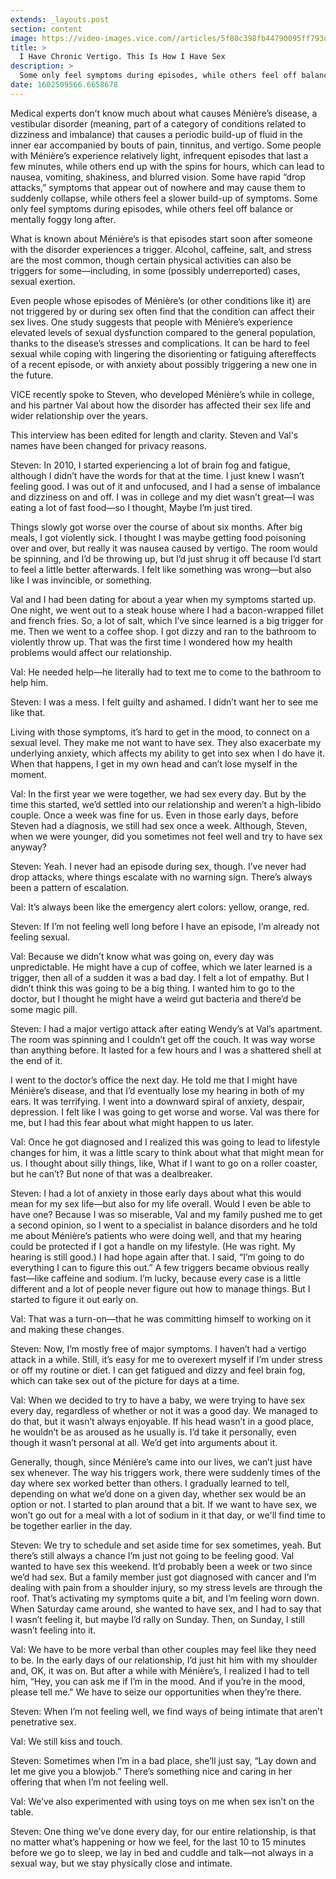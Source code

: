 ```yaml
--- 
extends: _layouts.post 
section: content 
image: https://video-images.vice.com//articles/5f80c398fb44790095ff793d/lede/1602274283354-1072020thisishowwedoitledeandsocialcv.jpeg?image-resize-opts=Y3JvcD0xeHc6MC40ODN4aDsweHcsMHhoJnJlc2l6ZT0xMjAwOiomcmVzaXplPTEyMDA6Kg 
title: > 
  I Have Chronic Vertigo. This Is How I Have Sex 
description: > 
  Some only feel symptoms during episodes, while others feel off balance or mentally foggy long after.Even people whose episodes of Ménière’s (or other conditions like it) are not triggered by or during sex often find that the condition can affect their sex lives.The way his triggers work, there were suddenly times of the day where sex worked better than others.When Saturday came around, she wanted to have sex, and I had to say that I wasn’t feeling it, but maybe I’d rally on Sunday.Steven: When I’m not feeling well, we find ways of being intimate that aren’t penetrative sex. 
date: 1602509566.6658678 
--- 
```

Medical experts don’t know much about what causes Ménière’s disease, a vestibular disorder (meaning, part of a category of conditions related to dizziness and imbalance) that causes a periodic build-up of fluid in the inner ear accompanied by bouts of pain, tinnitus, and vertigo. Some people with Ménière’s experience relatively light, infrequent episodes that last a few minutes, while others end up with the spins for hours, which can lead to nausea, vomiting, shakiness, and blurred vision. Some have rapid “drop attacks,” symptoms that appear out of nowhere and may cause them to suddenly collapse, while others feel a slower build-up of symptoms. Some only feel symptoms during episodes, while others feel off balance or mentally foggy long after.

What is known about Ménière’s is that episodes start soon after someone with the disorder experiences a trigger. Alcohol, caffeine, salt, and stress are the most common, though certain physical activities can also be triggers for some—including, in some (possibly underreported) cases, sexual exertion.

Even people whose episodes of Ménière’s (or other conditions like it) are not triggered by or during sex often find that the condition can affect their sex lives. One study suggests that people with Ménière’s experience elevated levels of sexual dysfunction compared to the general population, thanks to the disease’s stresses and complications. It can be hard to feel sexual while coping with lingering the disorienting or fatiguing aftereffects of a recent episode, or with anxiety about possibly triggering a new one in the future.

VICE recently spoke to Steven, who developed Ménière’s while in college, and his partner Val about how the disorder has affected their sex life and wider relationship over the years.

This interview has been edited for length and clarity. Steven and Val's names have been changed for privacy reasons.

Steven: In 2010, I started experiencing a lot of brain fog and fatigue, although I didn’t have the words for that at the time. I just knew I wasn’t feeling good. I was out of it and unfocused, and I had a sense of imbalance and dizziness on and off. I was in college and my diet wasn’t great—I was eating a lot of fast food—so I thought, Maybe I’m just tired.

Things slowly got worse over the course of about six months. After big meals, I got violently sick. I thought I was maybe getting food poisoning over and over, but really it was nausea caused by vertigo. The room would be spinning, and I’d be throwing up, but I’d just shrug it off because I’d start to feel a little better afterwards. I felt like something was wrong—but also like I was invincible, or something.

Val and I had been dating for about a year when my symptoms started up. One night, we went out to a steak house where I had a bacon-wrapped fillet and french fries. So, a lot of salt, which I’ve since learned is a big trigger for me. Then we went to a coffee shop. I got dizzy and ran to the bathroom to violently throw up. That was the first time I wondered how my health problems would affect our relationship.

Val: He needed help—he literally had to text me to come to the bathroom to help him.

Steven: I was a mess. I felt guilty and ashamed. I didn’t want her to see me like that.

Living with those symptoms, it’s hard to get in the mood, to connect on a sexual level. They make me not want to have sex. They also exacerbate my underlying anxiety, which affects my ability to get into sex when I do have it. When that happens, I get in my own head and can’t lose myself in the moment.

Val: In the first year we were together, we had sex every day. But by the time this started, we’d settled into our relationship and weren’t a high-libido couple. Once a week was fine for us. Even in those early days, before Steven had a diagnosis, we still had sex once a week. Although, Steven, when we were younger, did you sometimes not feel well and try to have sex anyway?

Steven: Yeah. I never had an episode during sex, though. I’ve never had drop attacks, where things escalate with no warning sign. There’s always been a pattern of escalation.

Val: It’s always been like the emergency alert colors: yellow, orange, red.

Steven: If I’m not feeling well long before I have an episode, I’m already not feeling sexual.

Val: Because we didn’t know what was going on, every day was unpredictable. He might have a cup of coffee, which we later learned is a trigger, then all of a sudden it was a bad day. I felt a lot of empathy. But I didn’t think this was going to be a big thing. I wanted him to go to the doctor, but I thought he might have a weird gut bacteria and there’d be some magic pill.

Steven: I had a major vertigo attack after eating Wendy’s at Val’s apartment. The room was spinning and I couldn’t get off the couch. It was way worse than anything before. It lasted for a few hours and I was a shattered shell at the end of it.

I went to the doctor’s office the next day. He told me that I might have Ménière’s disease, and that I’d eventually lose my hearing in both of my ears. It was terrifying. I went into a downward spiral of anxiety, despair, depression. I felt like I was going to get worse and worse. Val was there for me, but I had this fear about what might happen to us later.

Val: Once he got diagnosed and I realized this was going to lead to lifestyle changes for him, it was a little scary to think about what that might mean for us. I thought about silly things, like, What if I want to go on a roller coaster, but he can’t? But none of that was a dealbreaker.

Steven: I had a lot of anxiety in those early days about what this would mean for my sex life—but also for my life overall. Would I even be able to have one? Because I was so miserable, Val and my family pushed me to get a second opinion, so I went to a specialist in balance disorders and he told me about Ménière’s patients who were doing well, and that my hearing could be protected if I got a handle on my lifestyle. (He was right. My hearing is still good.) I had hope again after that. I said, “I’m going to do everything I can to figure this out.” A few triggers became obvious really fast—like caffeine and sodium. I’m lucky, because every case is a little different and a lot of people never figure out how to manage things. But I started to figure it out early on.

Val: That was a turn-on—that he was committing himself to working on it and making these changes.

Steven: Now, I’m mostly free of major symptoms. I haven’t had a vertigo attack in a while. Still, it’s easy for me to overexert myself if I’m under stress or off my routine or diet. I can get fatigued and dizzy and feel brain fog, which can take sex out of the picture for days at a time.

Val: When we decided to try to have a baby, we were trying to have sex every day, regardless of whether or not it was a good day. We managed to do that, but it wasn’t always enjoyable. If his head wasn’t in a good place, he wouldn’t be as aroused as he usually is. I’d take it personally, even though it wasn’t personal at all. We’d get into arguments about it.

Generally, though, since Ménière’s came into our lives, we can’t just have sex whenever. The way his triggers work, there were suddenly times of the day where sex worked better than others. I gradually learned to tell, depending on what we’d done on a given day, whether sex would be an option or not. I started to plan around that a bit. If we want to have sex, we won’t go out for a meal with a lot of sodium in it that day, or we'll find time to be together earlier in the day.

Steven: We try to schedule and set aside time for sex sometimes, yeah. But there’s still always a chance I’m just not going to be feeling good. Val wanted to have sex this weekend. It’d probably been a week or two since we’d had sex. But a family member just got diagnosed with cancer and I’m dealing with pain from a shoulder injury, so my stress levels are through the roof. That’s activating my symptoms quite a bit, and I’m feeling worn down. When Saturday came around, she wanted to have sex, and I had to say that I wasn’t feeling it, but maybe I’d rally on Sunday. Then, on Sunday, I still wasn’t feeling into it.

Val: We have to be more verbal than other couples may feel like they need to be. In the early days of our relationship, I’d just hit him with my shoulder and, OK, it was on. But after a while with Ménière’s, I realized I had to tell him, “Hey, you can ask me if I’m in the mood. And if you’re in the mood, please tell me." We have to seize our opportunities when they’re there.

Steven: When I’m not feeling well, we find ways of being intimate that aren’t penetrative sex.

Val: We still kiss and touch.

Steven: Sometimes when I’m in a bad place, she’ll just say, “Lay down and let me give you a blowjob.” There’s something nice and caring in her offering that when I’m not feeling well.

Val: We’ve also experimented with using toys on me when sex isn’t on the table.

Steven: One thing we’ve done every day, for our entire relationship, is that no matter what’s happening or how we feel, for the last 10 to 15 minutes before we go to sleep, we lay in bed and cuddle and talk—not always in a sexual way, but we stay physically close and intimate.